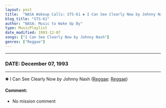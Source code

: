 ```yaml
---
layout: post
title:  "NASA Wakeup Calls: STS-61 ✺ I Can See Clearly Now by Johnny Nash ✵ December 07, 1993"
blog_title: "STS-61"
author: "NASA: Music to Wake Up By"
type: MusicPlaylist
date_modified: 1993-12-07
songs: ["I Can See Clearly Now by Johnny Nash"]
genres: ["Reggae"]
---
```


----
### DATE: December 07, 1993
----
✺ I Can See Clearly Now *by* Johnny Nash ([Reggae](https://www.discogs.com/genre/Reggae): [Reggae](https://www.discogs.com/style/Reggae)) <a target="blank_" href="https://www.discogs.com/Johnny-Nash-I-Can-See-Clearly-Now/master/95954">
    <i class="fas fa-compact-disc"
       title="Discogs entry for this song"
       alt="Discogs entry for this song"
       style="font-size: 1.1em;"></i></a>
    

#### Comment:
* No mission comment



<br/>
<center>
	<a target="_blank"
	   href="https://twitter.com/intent/tweet?hashtags=Space,NASA,Playlist,NASAWakeupCalls,SpaceProgram&text=🚀 {{ page.author}}, '{{ page.songs.first }}' {{ page.title }}, {{ site.url }}{{ page.url }}&via=nasawakeupcalls"><i class="fab fa-twitter" title="Tweet this page" alt="Tweet this page" style="font-size: 1.3em;"></i></a>
	&nbsp; 	<i class="fas fa-user-astronaut" style="font-size: 1.5em;"></i> &nbsp;
    <a id="custom_amazon_link"
       type="amzn" search="#"
       category="popular music">
    <i class="fab fa-amazon" style="font-size: 1.3em;"></i></a>
</center>

<!-- Randomly resolve an individual entry from a song array -->
<script src="/assets/javascript/seedrandom.min.js"></script>
<script>
  var wake_me_up = ["I Can See Clearly Now by Johnny Nash"];
  var prng = new Math.seedrandom();
  function randomSong() {
    song = wake_me_up[Math.floor(Math.random() * wake_me_up.length)];
    var amazon_link = document.getElementById("custom_amazon_link");
    amazon_link.setAttribute("search", song);
  }
  window.onload = randomSong();
</script>
